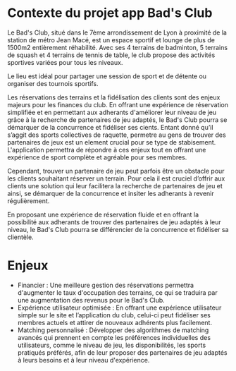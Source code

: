 # Contexte du projet app Bad's Club

Le Bad's Club, situé dans le 7ème arrondissement de Lyon à proximité de la station de métro Jean Macé, est un espace sportif et lounge de plus de 1500m2 entièrement réhabilité. Avec ses 4 terrains de badminton, 5 terrains de squash et 4 terrains de tennis de table, le club propose des activités sportives variées pour tous les niveaux.

Le lieu est idéal pour partager une session de sport et de détente ou organiser des tournois sportifs.

Les réservations des terrains et la fidélisation des clients sont des enjeux majeurs pour les finances du club. En offrant une expérience de réservation simplifiée et en permettant aux adherants d'améliorer leur niveau de jeu grâce à la recherche de partenaires de jeu adaptés, le Bad's Club pourra se démarquer de la concurrence et fidéliser ses cients. Entant donné qu’il s’aggit des sports collectives de raquette, permetre au gens de trouver des partenaires de jeux est un element crucial pour se type de stabisement. L'application permettra de répondre à ces enjeux tout en offrant une expérience de sport complète et agréable pour ses membres.

Cependant, trouver un partenaire de jeu peut parfois être un obstacle pour les clients souhaitant réserver un terrain. Pour cela il est cruciel d’offrir aux clients une solution qui leur facilitera la recherche de partenaires de jeu et ainsi, se démarquer de la concurrence et insiter les adherants à revenir régulièrement.

En proposant une expérience de réservation fluide et en offrant la possibilité aux adherants de trouver des partenaires de jeu adaptés à leur niveau, le Bad's Club pourra se différencier de la concurrence et fidéliser sa clientèle.


# Enjeux

- Financier : Une meilleure gestion des réservations permettra d'augmenter le taux d'occupation des terrains, ce qui se traduira par une augmentation des revenus pour le Bad's Club.
- Expérience utilisateur optimisée : En offrant une expérience utilisateur simple sur le site et l’application du club, celui-ci peut fidéliser ses membres actuels et attirer de nouveaux adhérents plus facilement.
- Matching personnalisé : Développer des algorithmes de matching avancés qui prennent en compte les préférences individuelles des utilisateurs, comme le niveau de jeu, les disponibilités, les sports pratiqués préférés, afin de leur proposer des partenaires de jeu adaptés à leurs besoins et à leur niveau d'expérience.
